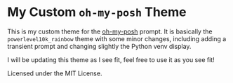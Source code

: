 # My Custom `oh-my-posh` Theme

This is my custom theme for the [oh-my-posh](https://ohmyposh.dev/) prompt.
It is basically the `powerlevel10k_rainbow` theme with some minor changes,
including adding a transient prompt and changing slightly the Python venv
display.

I will be updating this theme as I see fit, feel free to use it as you see fit!

Licensed under the MIT License.

